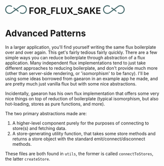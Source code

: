 # ![flux logo](/assets/img/flux_logo_fandc.png) FOR_FLUX_SAKE ![flux logo](/assets/img/flux_logo_fandc.png)

# Advanced Patterns

In a larger application, you'll find yourself writing the same flux boilerplate over and over again. This get's fairly tedious fairly quickly. There are a few simple ways you can reduce boilerplate through abstraction of a flux application. Many independent flux implementations tend to just take different approaches to reducing boilerplate, and don't provide much more (other than server-side rendering, or 'isomorphism' to be fancy). I'll be using some ideas borrowed from gaearon in an example app he made, and are pretty much just vanilla flux but with some nice abstractions.

Incidentally, gaearon has his own flux implementation that offers some very nice things on top of reduction of boilerplate (typical isomorphism, but also hot-loading, stores as pure functions, and more).

The two primary abstractions made are:
1. A higher-level component purely for the purposes of connecting to store(s) and fetching data.
2. A store-generating utility function, that takes some store methods and returns a store object with the standard emit/connect/disconnect methods.

These files are both found in `utils`, the former is called `connectToStores`, the latter `createStore`.

